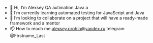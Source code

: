 - 👋 Hi, I’m Alexsey QA autimation Java a
- 🌱 I’m currently learning automated testing for JavaScript and Java
- 💞️ I’m looking to collaborate on a project that will have a ready-made framework and a mentor
- 📫 How to reach me alexsey.prohin@yandex.ru
telegram @Firstname_Last

<!---
AlexseyProhin/AlexseyProhin is a ✨ special ✨ repository because its `README.md` (this file) appears on your GitHub profile.
You can click the Preview link to take a look at your changes.
--->
